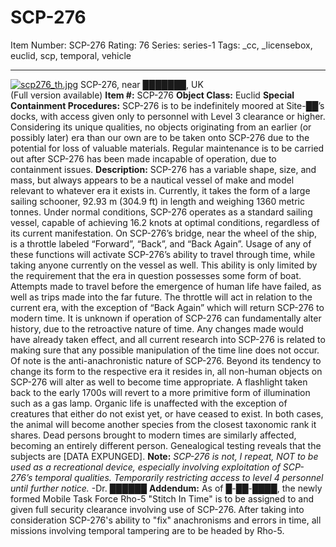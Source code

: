# SCP-276
Item Number: SCP-276
Rating: 76
Series: series-1
Tags: _cc, _licensebox, euclid, scp, temporal, vehicle

---

[![scp276_th.jpg](https://scp-wiki.wdfiles.com/local--files/scp-276/scp276_th.jpg)](/local--files/scp-276/scp276.jpg)
SCP-276, near ███████, UK  
(Full version available)
**Item #:** SCP-276
**Object Class:** Euclid
**Special Containment Procedures:** SCP-276 is to be indefinitely moored at Site-██’s docks, with access given only to personnel with Level 3 clearance or higher. Considering its unique qualities, no objects originating from an earlier (or possibly later) era than our own are to be taken onto SCP-276 due to the potential for loss of valuable materials. Regular maintenance is to be carried out after SCP-276 has been made incapable of operation, due to containment issues.
**Description:** SCP-276 has a variable shape, size, and mass, but always appears to be a nautical vessel of make and model relevant to whatever era it exists in. Currently, it takes the form of a large sailing schooner, 92.93 m (304.9 ft) in length and weighing 1360 metric tonnes. Under normal conditions, SCP-276 operates as a standard sailing vessel, capable of achieving 16.2 knots at optimal conditions, regardless of its current manifestation.
On SCP-276’s bridge, near the wheel of the ship, is a throttle labeled “Forward”, “Back”, and “Back Again”. Usage of any of these functions will activate SCP-276’s ability to travel through time, while taking anyone currently on the vessel as well. This ability is only limited by the requirement that the era in question possesses some form of boat. Attempts made to travel before the emergence of human life have failed, as well as trips made into the far future. The throttle will act in relation to the current era, with the exception of “Back Again” which will return SCP-276 to modern time. It is unknown if operation of SCP-276 can fundamentally alter history, due to the retroactive nature of time. Any changes made would have already taken effect, and all current research into SCP-276 is related to making sure that any possible manipulation of the time line does not occur.
Of note is the anti-anachronistic nature of SCP-276. Beyond its tendency to change its form to the respective era it resides in, all non-human objects on SCP-276 will alter as well to become time appropriate. A flashlight taken back to the early 1700s will revert to a more primitive form of illumination such as a gas lamp. Organic life is unaffected with the exception of creatures that either do not exist yet, or have ceased to exist. In both cases, the animal will become another species from the closest taxonomic rank it shares. Dead persons brought to modern times are similarly affected, becoming an entirely different person. Genealogical testing reveals that the subjects are [DATA EXPUNGED].
**Note:** _SCP-276 is not, I repeat, NOT to be used as a recreational device, especially involving exploitation of SCP-276’s temporal qualities. Temporarily restricting access to level 4 personnel until further notice._ -Dr. ██████
**Addendum:** As of █-██-████, the newly formed Mobile Task Force Rho-5 "Stitch In Time" is to be assigned to and given full security clearance involving use of SCP-276. After taking into consideration SCP-276's ability to "fix" anachronisms and errors in time, all missions involving temporal tampering are to be headed by Rho-5.
